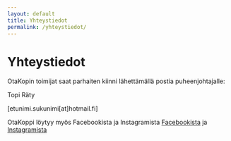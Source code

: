 ```yaml
---
layout: default
title: Yhteystiedot
permalink: /yhteystiedot/
---
```


# Yhteystiedot

OtaKopin toimijat saat parhaiten kiinni lähettämällä postia puheenjohtajalle:


Topi Räty

[etunimi.sukunimi[at]hotmail.fi]


OtaKoppi löytyy myös Facebookista ja Instagramista
[Facebookista](https://www.facebook.com/otakoppi/) ja [Instagramista](https://www.instagram.com/otakoppi_official/)
